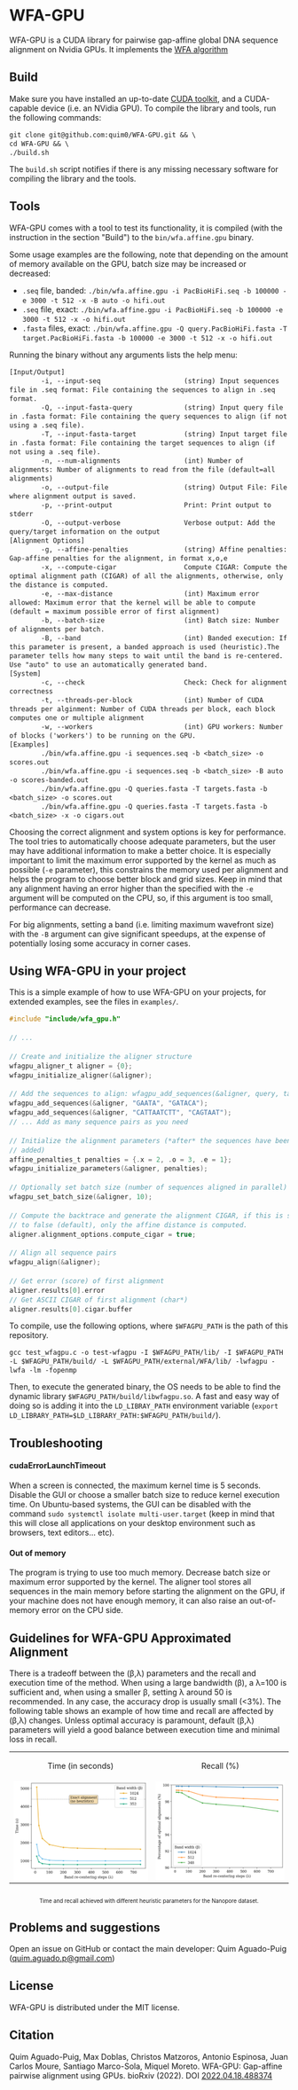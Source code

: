 # WFA-GPU

WFA-GPU is a CUDA library for pairwise gap-affine global DNA sequence alignment on Nvidia GPUs.
It implements the [WFA algorithm](https://academic.oup.com/bioinformatics/article/37/4/456/5904262)

## Build

Make sure you have installed an up-to-date [CUDA toolkit](https://developer.nvidia.com/cuda-downloads), and a CUDA-capable device (i.e. an NVidia GPU).
To compile the library and tools, run the following commands:

```
git clone git@github.com:quim0/WFA-GPU.git && \
cd WFA-GPU && \
./build.sh
```

The `build.sh` script notifies if there is any missing necessary software for compiling the library and the tools.

## Tools

WFA-GPU comes with a tool to test its functionality, it is compiled (with the instruction in the section "Build") to the `bin/wfa.affine.gpu` binary.

Some usage examples are the following, note that depending on the amount of
memory available on the GPU, batch size may be increased or decreased:
* `.seq` file, banded: `./bin/wfa.affine.gpu -i PacBioHiFi.seq -b 100000 -e 3000 -t 512 -x -B auto -o hifi.out`
* `.seq` file, exact: `./bin/wfa.affine.gpu -i PacBioHiFi.seq -b 100000 -e 3000 -t 512 -x -o hifi.out`
* `.fasta` files, exact: `./bin/wfa.affine.gpu -Q query.PacBioHiFi.fasta -T target.PacBioHiFi.fasta -b 100000 -e 3000 -t 512 -x -o hifi.out`

Running the binary without any arguments lists the help menu:

```
[Input/Output]
        -i, --input-seq                     (string) Input sequences file in .seq format: File containing the sequences to align in .seq format.
        -Q, --input-fasta-query             (string) Input query file in .fasta format: File containing the query sequences to align (if not using a .seq file).
        -T, --input-fasta-target            (string) Input target file in .fasta format: File containing the target sequences to align (if not using a .seq file).
        -n, --num-alignments                (int) Number of alignments: Number of alignments to read from the file (default=all alignments)
        -o, --output-file                   (string) Output File: File where alignment output is saved.
        -p, --print-output                  Print: Print output to stderr
        -O, --output-verbose                Verbose output: Add the query/target information on the output
[Alignment Options]
        -g, --affine-penalties              (string) Affine penalties: Gap-affine penalties for the alignment, in format x,o,e
        -x, --compute-cigar                 Compute CIGAR: Compute the optimal alignment path (CIGAR) of all the alignments, otherwise, only the distance is computed.
        -e, --max-distance                  (int) Maximum error allowed: Maximum error that the kernel will be able to compute (default = maximum possible error of first alignment)
        -b, --batch-size                    (int) Batch size: Number of alignments per batch.
        -B, --band                          (int) Banded execution: If this parameter is present, a banded approach is used (heuristic).The parameter tells how many steps to wait until the band is re-centered. Use "auto" to use an automatically generated band.
[System]
        -c, --check                         Check: Check for alignment correctness
        -t, --threads-per-block             (int) Number of CUDA threads per alginment: Number of CUDA threads per block, each block computes one or multiple alignment
        -w, --workers                       (int) GPU workers: Number of blocks ('workers') to be running on the GPU.
[Examples]
        ./bin/wfa.affine.gpu -i sequences.seq -b <batch_size> -o scores.out
        ./bin/wfa.affine.gpu -i sequences.seq -b <batch_size> -B auto -o scores-banded.out
        ./bin/wfa.affine.gpu -Q queries.fasta -T targets.fasta -b <batch_size> -o scores.out
        ./bin/wfa.affine.gpu -Q queries.fasta -T targets.fasta -b <batch_size> -x -o cigars.out
```

Choosing the correct alignment and system options is key for performance. The tool tries to automatically choose adequate parameters, but the user
may have additional information to make a better choice. It is especially important to limit the maximum error supported by the kernel as much as
possible (`-e` parameter), this constrains the memory used per alignment and helps the program to choose better block and grid sizes. Keep in mind that any alignment having an error higher than the specified with the `-e` argument will be computed on the CPU, so, if this argument is too small, performance can decrease.

For big alignments, setting a band (i.e. limiting maximum wavefront size) with the `-B` argument can give significant
speedups, at the expense of potentially losing some accuracy in corner cases.

## Using WFA-GPU in your project

This is a simple example of how to use WFA-GPU on your projects, for extended examples, see the files in `examples/`.

``` c
#include "include/wfa_gpu.h"

// ...

// Create and initialize the aligner structure
wfagpu_aligner_t aligner = {0};
wfagpu_initialize_aligner(&aligner);

// Add the sequences to align: wfagpu_add_sequences(&aligner, query, target)
wfagpu_add_sequences(&aligner, "GAATA", "GATACA");
wfagpu_add_sequences(&aligner, "CATTAATCTT", "CAGTAAT");
// ... Add as many sequence pairs as you need

// Initialize the alignment parameters (*after* the sequences have been
// added)
affine_penalties_t penalties = {.x = 2, .o = 3, .e = 1};
wfagpu_initialize_parameters(&aligner, penalties);

// Optionally set batch size (number of sequences aligned in parallel)
wfagpu_set_batch_size(&aligner, 10);

// Compute the backtrace and generate the alignment CIGAR, if this is set
// to false (default), only the affine distance is computed.
aligner.alignment_options.compute_cigar = true;

// Align all sequence pairs
wfagpu_align(&aligner);

// Get error (score) of first alignment
aligner.results[0].error
// Get ASCII CIGAR of first alignment (char*)
aligner.results[0].cigar.buffer
```

To compile, use the following options, where `$WFAGPU_PATH` is the path of this repository.

```
gcc test_wfagpu.c -o test-wfagpu -I $WFAGPU_PATH/lib/ -I $WFAGPU_PATH -L $WFAGPU_PATH/build/ -L $WFAGPU_PATH/external/WFA/lib/ -lwfagpu -lwfa -lm -fopenmp
```

Then, to execute the generated binary, the OS needs to be able to find the dynamic library `$WFAGPU_PATH/build/libwfagpu.so`. A fast and easy way of doing so is adding it into the `LD_LIBRAY_PATH` environment variable (`export LD_LIBRARY_PATH=$LD_LIBRARY_PATH:$WFAGPU_PATH/build/`).

## Troubleshooting

#### cudaErrorLaunchTimeout

When a screen is connected, the maximum kernel time is 5 seconds. Disable the GUI or choose a smaller batch size to reduce kernel execution time.
On Ubuntu-based systems, the GUI can be disabled with the command `sudo systemctl isolate multi-user.target` (keep in mind that this will close all applications on your desktop environment such as browsers, text editors... etc).

#### Out of memory

The program is trying to use too much memory. Decrease batch size or maximum error supported by the kernel. The aligner tool stores all sequences in the main memory
before starting the alignment on the GPU, if your machine does not have enough memory, it can also raise an out-of-memory error on the CPU side.

## Guidelines for WFA-GPU Approximated Alignment

There is a tradeoff between the (β,λ) parameters and the recall and execution time of the method. When using a large bandwidth (β), a λ=100 is sufficient and, when using a smaller β, setting λ around 50 is recommended. In any case, the accuracy drop is usually small (<3%). The following table shows an example of how time and recall are affected by (β,λ) changes. Unless optimal accuracy is paramount, default (β,λ) parameters will yield a good balance between execution time and minimal loss in recall.

<table align="center">
  <tr>
    <td><p align="center">Time (in seconds)</p></td>
    <td><p align="center">Recall (%)</p></td>
  </tr>
  <tr>
    <td><img src="img/approximate-time.png" align="center" width="400px"></td>
    <td><img src="img/approximate-recall.png" align="center" width="400px"></td>
  </tr>
</table>
<p align=center><sub><sub>Time and recall achieved with different heuristic parameters for the Nanopore dataset.</sub></sub></p>

## Problems and suggestions

Open an issue on GitHub or contact the main developer: Quim Aguado-Puig (quim.aguado.p@gmail.com)

## License

WFA-GPU is distributed under the MIT license.

## Citation

Quim Aguado-Puig, Max Doblas, Christos Matzoros, Antonio Espinosa, Juan Carlos Moure, Santiago Marco-Sola,  Miquel Moreto. WFA-GPU: Gap-affine pairwise alignment using GPUs. bioRxiv (2022). DOI [2022.04.18.488374](https://doi.org/10.1101/2022.04.18.488374)
